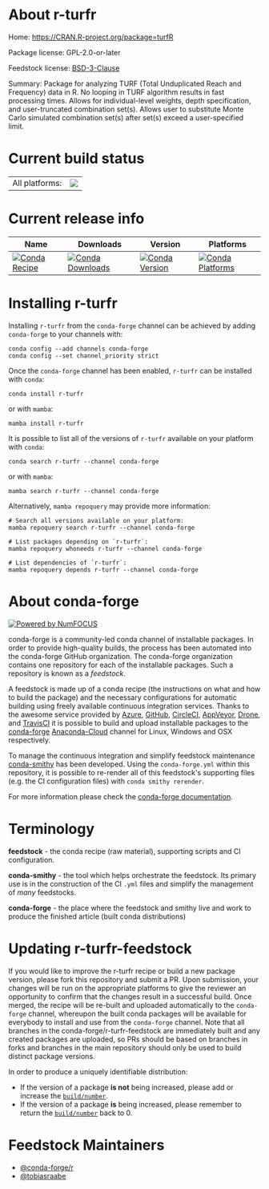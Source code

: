 About r-turfr
=============

Home: https://CRAN.R-project.org/package=turfR

Package license: GPL-2.0-or-later

Feedstock license: [BSD-3-Clause](https://github.com/conda-forge/r-turfr-feedstock/blob/main/LICENSE.txt)

Summary: Package for analyzing TURF (Total Unduplicated Reach and Frequency) data in R. No looping in TURF algorithm results in fast processing times. Allows for individual-level weights, depth specification, and user-truncated combination set(s). Allows user to substitute Monte Carlo simulated combination set(s) after set(s) exceed a user-specified limit.

Current build status
====================


<table><tr><td>All platforms:</td>
    <td>
      <a href="https://dev.azure.com/conda-forge/feedstock-builds/_build/latest?definitionId=12074&branchName=main">
        <img src="https://dev.azure.com/conda-forge/feedstock-builds/_apis/build/status/r-turfr-feedstock?branchName=main">
      </a>
    </td>
  </tr>
</table>

Current release info
====================

| Name | Downloads | Version | Platforms |
| --- | --- | --- | --- |
| [![Conda Recipe](https://img.shields.io/badge/recipe-r--turfr-green.svg)](https://anaconda.org/conda-forge/r-turfr) | [![Conda Downloads](https://img.shields.io/conda/dn/conda-forge/r-turfr.svg)](https://anaconda.org/conda-forge/r-turfr) | [![Conda Version](https://img.shields.io/conda/vn/conda-forge/r-turfr.svg)](https://anaconda.org/conda-forge/r-turfr) | [![Conda Platforms](https://img.shields.io/conda/pn/conda-forge/r-turfr.svg)](https://anaconda.org/conda-forge/r-turfr) |

Installing r-turfr
==================

Installing `r-turfr` from the `conda-forge` channel can be achieved by adding `conda-forge` to your channels with:

```
conda config --add channels conda-forge
conda config --set channel_priority strict
```

Once the `conda-forge` channel has been enabled, `r-turfr` can be installed with `conda`:

```
conda install r-turfr
```

or with `mamba`:

```
mamba install r-turfr
```

It is possible to list all of the versions of `r-turfr` available on your platform with `conda`:

```
conda search r-turfr --channel conda-forge
```

or with `mamba`:

```
mamba search r-turfr --channel conda-forge
```

Alternatively, `mamba repoquery` may provide more information:

```
# Search all versions available on your platform:
mamba repoquery search r-turfr --channel conda-forge

# List packages depending on `r-turfr`:
mamba repoquery whoneeds r-turfr --channel conda-forge

# List dependencies of `r-turfr`:
mamba repoquery depends r-turfr --channel conda-forge
```


About conda-forge
=================

[![Powered by
NumFOCUS](https://img.shields.io/badge/powered%20by-NumFOCUS-orange.svg?style=flat&colorA=E1523D&colorB=007D8A)](https://numfocus.org)

conda-forge is a community-led conda channel of installable packages.
In order to provide high-quality builds, the process has been automated into the
conda-forge GitHub organization. The conda-forge organization contains one repository
for each of the installable packages. Such a repository is known as a *feedstock*.

A feedstock is made up of a conda recipe (the instructions on what and how to build
the package) and the necessary configurations for automatic building using freely
available continuous integration services. Thanks to the awesome service provided by
[Azure](https://azure.microsoft.com/en-us/services/devops/), [GitHub](https://github.com/),
[CircleCI](https://circleci.com/), [AppVeyor](https://www.appveyor.com/),
[Drone](https://cloud.drone.io/welcome), and [TravisCI](https://travis-ci.com/)
it is possible to build and upload installable packages to the
[conda-forge](https://anaconda.org/conda-forge) [Anaconda-Cloud](https://anaconda.org/)
channel for Linux, Windows and OSX respectively.

To manage the continuous integration and simplify feedstock maintenance
[conda-smithy](https://github.com/conda-forge/conda-smithy) has been developed.
Using the ``conda-forge.yml`` within this repository, it is possible to re-render all of
this feedstock's supporting files (e.g. the CI configuration files) with ``conda smithy rerender``.

For more information please check the [conda-forge documentation](https://conda-forge.org/docs/).

Terminology
===========

**feedstock** - the conda recipe (raw material), supporting scripts and CI configuration.

**conda-smithy** - the tool which helps orchestrate the feedstock.
                   Its primary use is in the construction of the CI ``.yml`` files
                   and simplify the management of *many* feedstocks.

**conda-forge** - the place where the feedstock and smithy live and work to
                  produce the finished article (built conda distributions)


Updating r-turfr-feedstock
==========================

If you would like to improve the r-turfr recipe or build a new
package version, please fork this repository and submit a PR. Upon submission,
your changes will be run on the appropriate platforms to give the reviewer an
opportunity to confirm that the changes result in a successful build. Once
merged, the recipe will be re-built and uploaded automatically to the
`conda-forge` channel, whereupon the built conda packages will be available for
everybody to install and use from the `conda-forge` channel.
Note that all branches in the conda-forge/r-turfr-feedstock are
immediately built and any created packages are uploaded, so PRs should be based
on branches in forks and branches in the main repository should only be used to
build distinct package versions.

In order to produce a uniquely identifiable distribution:
 * If the version of a package **is not** being increased, please add or increase
   the [``build/number``](https://docs.conda.io/projects/conda-build/en/latest/resources/define-metadata.html#build-number-and-string).
 * If the version of a package **is** being increased, please remember to return
   the [``build/number``](https://docs.conda.io/projects/conda-build/en/latest/resources/define-metadata.html#build-number-and-string)
   back to 0.

Feedstock Maintainers
=====================

* [@conda-forge/r](https://github.com/conda-forge/r/)
* [@tobiasraabe](https://github.com/tobiasraabe/)

